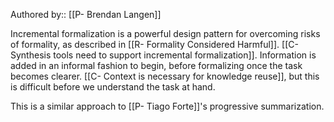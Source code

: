 Authored by:: [[P- Brendan Langen]]

Incremental formalization is a powerful design pattern for overcoming risks of formality, as described in [[R- Formality Considered Harmful]]. [[C- Synthesis tools need to support incremental formalization]]. Information is added in an informal fashion to begin, before formalizing once the task becomes clearer. [[C- Context is necessary for knowledge reuse]], but this is difficult before we understand the task at hand.

This is a similar approach to [[P- Tiago Forte]]'s progressive summarization.